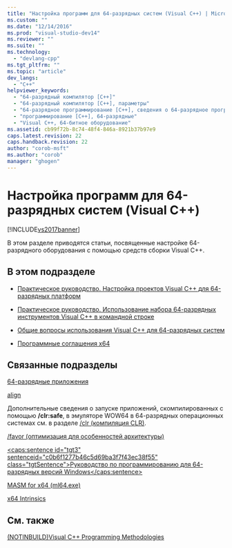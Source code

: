 ```yaml
---
title: "Настройка программ для 64-разрядных систем (Visual C++) | Microsoft Docs"
ms.custom: ""
ms.date: "12/14/2016"
ms.prod: "visual-studio-dev14"
ms.reviewer: ""
ms.suite: ""
ms.technology: 
  - "devlang-cpp"
ms.tgt_pltfrm: ""
ms.topic: "article"
dev_langs: 
  - "C++"
helpviewer_keywords: 
  - "64-разрядный компилятор [C++]"
  - "64-разрядный компилятор [C++], параметры"
  - "64-разрядное программирование [C++], сведения о 64-разрядное программирование"
  - "программирование [C++], 64-разрядные"
  - "Visual C++, 64-битное оборудование"
ms.assetid: cb99f72b-8c74-48f4-846a-8921b37b97e9
caps.latest.revision: 22
caps.handback.revision: 22
author: "corob-msft"
ms.author: "corob"
manager: "ghogen"
---
```

# Настройка программ для 64-разрядных систем (Visual C++)
[!INCLUDE[vs2017banner](../assembler/inline/includes/vs2017banner.md)]

В этом разделе приводятся статьи, посвященные настройке 64\-разрядного оборудования с помощью средств сборки Visual C\+\+.  
  
## В этом подразделе  
  
-   [Практическое руководство. Настройка проектов Visual C\+\+ для 64\-разрядных платформ](../build/how-to-configure-visual-cpp-projects-to-target-64-bit-platforms.md)  
  
-   [Практическое руководство. Использование набора 64\-разрядных инструментов Visual C\+\+ в командной строке](../build/how-to-enable-a-64-bit-visual-cpp-toolset-on-the-command-line.md)  
  
-   [Общие вопросы использования Visual C\+\+ для 64\-разрядных систем](../build/common-visual-cpp-64-bit-migration-issues.md)  
  
-   [Программные соглашения x64](../build/x64-software-conventions.md)  
  
## Связанные подразделы  
 [64\-разрядные приложения](../Topic/64-bit%20Applications.md)  
  
 [align](../cpp/align-cpp.md)  
  
 Дополнительные сведения о запуске приложений, скомпилированных с помощью **\/clr:safe**, в эмуляторе WOW64 в 64\-разрядных операционных системах см. в разделе [\/clr \(компиляция CLR\)](../build/reference/clr-common-language-runtime-compilation.md).  
  
 [\/favor \(оптимизация для особенностей архитектуры\)](../build/reference/favor-optimize-for-architecture-specifics.md)  
  
 [\<caps:sentence id\="tgt3" sentenceid\="c0b6f1277b46c5d69ba3f7f43ec38f55" class\="tgtSentence"\>Руководство по программированию для 64\-разрядных версий Windows\<\/caps:sentence\>](http://msdn.microsoft.com/library/windows/desktop/bb427430)  
  
 [MASM for x64 \(ml64.exe\)](../assembler/masm/masm-for-x64-ml64-exe.md)  
  
 [x64 Intrinsics](http://msdn.microsoft.com/ru-ru/5d1f5d3e-156e-4ebf-932e-fd09be7ced62)  
  
## См. также  
 [\(NOTINBUILD\)Visual C\+\+ Programming Methodologies](http://msdn.microsoft.com/ru-ru/0822f806-fa81-4b65-bf0f-1e2921f30c95)